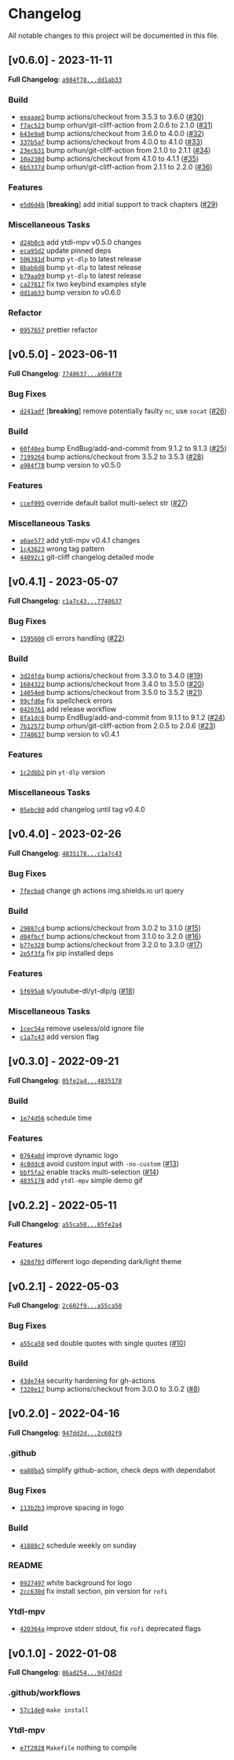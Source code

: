 # Changelog

All notable changes to this project will be documented in this file.

## [v0.6.0] - 2023-11-11

**Full Changelog**: [`a984f78...dd1ab33`](https://github.com/andros21/ytdl-mpv/compare/a984f788eb657a6de2df150ce463621c049a2fb4...dd1ab3361e793824fea7a8693b5ad70090819cc4)

### Build

- [`eeaaae2`](https://github.com/andros21/ytdl-mpv/commit/eeaaae274927c8de18b182123413d76081a92408) bump actions/checkout from 3.5.3 to 3.6.0 ([#30](https://github.com/andros21/ytdl-mpv/issues/30))
- [`f7ac523`](https://github.com/andros21/ytdl-mpv/commit/f7ac523d3e1f8a9736677f2772d1a118fc02a7ce) bump orhun/git-cliff-action from 2.0.6 to 2.1.0 ([#31](https://github.com/andros21/ytdl-mpv/issues/31))
- [`643e9a0`](https://github.com/andros21/ytdl-mpv/commit/643e9a07265e0aff811a267fc4c149bf856155eb) bump actions/checkout from 3.6.0 to 4.0.0 ([#32](https://github.com/andros21/ytdl-mpv/issues/32))
- [`337b5af`](https://github.com/andros21/ytdl-mpv/commit/337b5afa40b94fb6e86811d87a24a5e1169c1425) bump actions/checkout from 4.0.0 to 4.1.0 ([#33](https://github.com/andros21/ytdl-mpv/issues/33))
- [`23ecb31`](https://github.com/andros21/ytdl-mpv/commit/23ecb3123ae14d76f692228fb186ae5064c5c668) bump orhun/git-cliff-action from 2.1.0 to 2.1.1 ([#34](https://github.com/andros21/ytdl-mpv/issues/34))
- [`10a238d`](https://github.com/andros21/ytdl-mpv/commit/10a238dea6d131d4cdded7a4dcb8eee53c647f6f) bump actions/checkout from 4.1.0 to 4.1.1 ([#35](https://github.com/andros21/ytdl-mpv/issues/35))
- [`6b5337d`](https://github.com/andros21/ytdl-mpv/commit/6b5337da23c79b81249b6c7ea530318f4d1c7953) bump orhun/git-cliff-action from 2.1.1 to 2.2.0 ([#36](https://github.com/andros21/ytdl-mpv/issues/36))

### Features

- [`e5d6d4b`](https://github.com/andros21/ytdl-mpv/commit/e5d6d4bb73ae19277196e5ecd81fc9618b888590) [**breaking**] add initial support to track chapters ([#29](https://github.com/andros21/ytdl-mpv/issues/29))

### Miscellaneous Tasks

- [`d24b0cb`](https://github.com/andros21/ytdl-mpv/commit/d24b0cb84fd706b63200af94a0953e4112fb0a45) add ytdl-mpv v0.5.0 changes
- [`eca95d2`](https://github.com/andros21/ytdl-mpv/commit/eca95d2931efd8c163522bf020e8ecfff8a021b9) update pinned deps
- [`506381d`](https://github.com/andros21/ytdl-mpv/commit/506381d3d818ac938118a40eb32aa2a7bc12ce7e) bump `yt-dlp` to latest release
- [`8bab6d8`](https://github.com/andros21/ytdl-mpv/commit/8bab6d88397489a2bf6ef717bc9de2f8869c75b6) bump `yt-dlp` to latest release
- [`b79aa99`](https://github.com/andros21/ytdl-mpv/commit/b79aa9938415385a86301b52318c7bf1a9b089ef) bump `yt-dlp` to latest release
- [`ca27617`](https://github.com/andros21/ytdl-mpv/commit/ca2761769fe01ffe956ef95f8f70405cc3e3658f) fix two keybind examples style
- [`dd1ab33`](https://github.com/andros21/ytdl-mpv/commit/dd1ab3361e793824fea7a8693b5ad70090819cc4) bump version to v0.6.0

### Refactor

- [`0957657`](https://github.com/andros21/ytdl-mpv/commit/095765701a636e074ea4e25f0e3a75dfcfaf4578) prettier refactor

## [v0.5.0] - 2023-06-11

**Full Changelog**: [`7748637...a984f78`](https://github.com/andros21/ytdl-mpv/compare/7748637f7aa123dffa0cc32b0cc6bda405d1f591...a984f788eb657a6de2df150ce463621c049a2fb4)

### Bug Fixes

- [`d241adf`](https://github.com/andros21/ytdl-mpv/commit/d241adfc8d095aa51c004057d6a3bffec5b0d28a) [**breaking**] remove potentially faulty `nc`, use `socat` ([#26](https://github.com/andros21/ytdl-mpv/issues/26))

### Build

- [`60f40ea`](https://github.com/andros21/ytdl-mpv/commit/60f40ea3ae9eff4feb832ca70771fbdc242d44cc) bump EndBug/add-and-commit from 9.1.2 to 9.1.3 ([#25](https://github.com/andros21/ytdl-mpv/issues/25))
- [`7199264`](https://github.com/andros21/ytdl-mpv/commit/71992640c619e5c9980e53e1e6db005aac6b3628) bump actions/checkout from 3.5.2 to 3.5.3 ([#28](https://github.com/andros21/ytdl-mpv/issues/28))
- [`a984f78`](https://github.com/andros21/ytdl-mpv/commit/a984f788eb657a6de2df150ce463621c049a2fb4) bump version to v0.5.0

### Features

- [`ccef095`](https://github.com/andros21/ytdl-mpv/commit/ccef095bbf7999eaa4b515953b083372af887ec8) override default ballot multi-select str ([#27](https://github.com/andros21/ytdl-mpv/issues/27))

### Miscellaneous Tasks

- [`a6ae577`](https://github.com/andros21/ytdl-mpv/commit/a6ae577da8e45a4c96932ef218ef0cd4899cf569) add ytdl-mpv v0.4.1 changes
- [`1c43623`](https://github.com/andros21/ytdl-mpv/commit/1c43623ebfd4307d48945d9c81acc6910fad2abf) wrong tag pattern
- [`44092c1`](https://github.com/andros21/ytdl-mpv/commit/44092c1ec5b86ec63dc88af3ed7929a1f630e39e) git-cliff changelog detailed mode

## [v0.4.1] - 2023-05-07

**Full Changelog**: [`c1a7c43...7748637`](https://github.com/andros21/ytdl-mpv/compare/c1a7c43b4069f5470636bfc7aad1a4c2b14d7672...7748637f7aa123dffa0cc32b0cc6bda405d1f591)

### Bug Fixes

- [`1595600`](https://github.com/andros21/ytdl-mpv/commit/1595600700fb0cb20513d6f81b291ecbb462bed1) cli errors handling ([#22](https://github.com/andros21/ytdl-mpv/issues/22))

### Build

- [`3d2dfda`](https://github.com/andros21/ytdl-mpv/commit/3d2dfda3c407eeea99950fb5609a57556374d065) bump actions/checkout from 3.3.0 to 3.4.0 ([#19](https://github.com/andros21/ytdl-mpv/issues/19))
- [`1684322`](https://github.com/andros21/ytdl-mpv/commit/1684322d6f38f9b27eac400f01620a1a07bdccda) bump actions/checkout from 3.4.0 to 3.5.0 ([#20](https://github.com/andros21/ytdl-mpv/issues/20))
- [`14654e0`](https://github.com/andros21/ytdl-mpv/commit/14654e075fd61a449184d3526c8450f028d2b1cb) bump actions/checkout from 3.5.0 to 3.5.2 ([#21](https://github.com/andros21/ytdl-mpv/issues/21))
- [`99cfd6e`](https://github.com/andros21/ytdl-mpv/commit/99cfd6e1487e026535bea9a5cc9acad4a5bd0183) fix spellcheck errors
- [`0420761`](https://github.com/andros21/ytdl-mpv/commit/0420761dc39a24e96eeb3797cde39cb5042c5fd4) add release workflow
- [`8fa1dc6`](https://github.com/andros21/ytdl-mpv/commit/8fa1dc60e94664fb6b419646279b2372ce6cdb80) bump EndBug/add-and-commit from 9.1.1 to 9.1.2 ([#24](https://github.com/andros21/ytdl-mpv/issues/24))
- [`7b12572`](https://github.com/andros21/ytdl-mpv/commit/7b125721b8431c360889ca3eabff47eb3be4bbdf) bump orhun/git-cliff-action from 2.0.5 to 2.0.6 ([#23](https://github.com/andros21/ytdl-mpv/issues/23))
- [`7748637`](https://github.com/andros21/ytdl-mpv/commit/7748637f7aa123dffa0cc32b0cc6bda405d1f591) bump version to v0.4.1

### Features

- [`1c2d6b2`](https://github.com/andros21/ytdl-mpv/commit/1c2d6b24e87bd35bb6d0c281abe86137bfb03cb0) pin `yt-dlp` version

### Miscellaneous Tasks

- [`05ebc80`](https://github.com/andros21/ytdl-mpv/commit/05ebc80844d7bc32b53d2526021050fc82d31c3e) add changelog until tag v0.4.0

## [v0.4.0] - 2023-02-26

**Full Changelog**: [`4835178...c1a7c43`](https://github.com/andros21/ytdl-mpv/compare/4835178daf5e449c5b448d56a7eae9d18bbff6f3...c1a7c43b4069f5470636bfc7aad1a4c2b14d7672)

### Bug Fixes

- [`7fecba0`](https://github.com/andros21/ytdl-mpv/commit/7fecba005710e5ff152dde2678b6d9b97018d607) change gh actions img.shields.io url query

### Build

- [`29887c4`](https://github.com/andros21/ytdl-mpv/commit/29887c4e24802fe40952a489cb97d2537e22b85a) bump actions/checkout from 3.0.2 to 3.1.0 ([#15](https://github.com/andros21/ytdl-mpv/issues/15))
- [`d04fbcf`](https://github.com/andros21/ytdl-mpv/commit/d04fbcf285197e27085c5332266cf5e19aed0bb2) bump actions/checkout from 3.1.0 to 3.2.0 ([#16](https://github.com/andros21/ytdl-mpv/issues/16))
- [`b77e328`](https://github.com/andros21/ytdl-mpv/commit/b77e328ac33097c205de7cb9916d4ed6fc35c7b8) bump actions/checkout from 3.2.0 to 3.3.0 ([#17](https://github.com/andros21/ytdl-mpv/issues/17))
- [`2e5f3fa`](https://github.com/andros21/ytdl-mpv/commit/2e5f3faeb29c3ffcdc8cd388658f90982762a8d4) fix pip installed deps

### Features

- [`5f695a8`](https://github.com/andros21/ytdl-mpv/commit/5f695a884e79d66ca0a53f3d5adc4f8cbce0ce19) s/youtube-dl/yt-dlp/g ([#18](https://github.com/andros21/ytdl-mpv/issues/18))

### Miscellaneous Tasks

- [`1cec54a`](https://github.com/andros21/ytdl-mpv/commit/1cec54af9c343256ae4e77016409a597d24f321e) remove useless/old ignore file
- [`c1a7c43`](https://github.com/andros21/ytdl-mpv/commit/c1a7c43b4069f5470636bfc7aad1a4c2b14d7672) add version flag

## [v0.3.0] - 2022-09-21

**Full Changelog**: [`05fe2a4...4835178`](https://github.com/andros21/ytdl-mpv/compare/05fe2a406d903284e2cb3092c16997e7b3f8d417...4835178daf5e449c5b448d56a7eae9d18bbff6f3)

### Build

- [`1e74d56`](https://github.com/andros21/ytdl-mpv/commit/1e74d56a8b8826ea37712db8fddd0bada9e66b90) schedule time

### Features

- [`0764a8d`](https://github.com/andros21/ytdl-mpv/commit/0764a8d402538adbed08567ce50be89842d81540) improve dynamic logo
- [`4c0ddc0`](https://github.com/andros21/ytdl-mpv/commit/4c0ddc0325b7dd837a0c368fe5d8a9148ea89842) avoid custom input with `-no-custom` ([#13](https://github.com/andros21/ytdl-mpv/issues/13))
- [`bbf5fa2`](https://github.com/andros21/ytdl-mpv/commit/bbf5fa2be7e5cb460e6828338e96c65dc755f0d2) enable tracks multi-selection  ([#14](https://github.com/andros21/ytdl-mpv/issues/14))
- [`4835178`](https://github.com/andros21/ytdl-mpv/commit/4835178daf5e449c5b448d56a7eae9d18bbff6f3) add `ytdl-mpv` simple demo gif

## [v0.2.2] - 2022-05-11

**Full Changelog**: [`a55ca50...05fe2a4`](https://github.com/andros21/ytdl-mpv/compare/a55ca50aa6226d2da819c34db0f5897438f51ede...05fe2a406d903284e2cb3092c16997e7b3f8d417)

### Features

- [`428d703`](https://github.com/andros21/ytdl-mpv/commit/428d7035896fd6421ef94d6564048207ed9646f7) different logo depending dark/light theme

## [v0.2.1] - 2022-05-03

**Full Changelog**: [`2c602f9...a55ca50`](https://github.com/andros21/ytdl-mpv/compare/2c602f9fbad322f512e4af65bade6ff6ca770022...a55ca50aa6226d2da819c34db0f5897438f51ede)

### Bug Fixes

- [`a55ca50`](https://github.com/andros21/ytdl-mpv/commit/a55ca50aa6226d2da819c34db0f5897438f51ede) sed double quotes with single quotes ([#10](https://github.com/andros21/ytdl-mpv/issues/10))

### Build

- [`43de744`](https://github.com/andros21/ytdl-mpv/commit/43de7449f9dff41ebb2a66255ad033e45992c8c2) security hardening for gh-actions
- [`f320e17`](https://github.com/andros21/ytdl-mpv/commit/f320e1777fa206cbf042219bcbdd8f857d5b08fd) bump actions/checkout from 3.0.0 to 3.0.2 ([#8](https://github.com/andros21/ytdl-mpv/issues/8))

## [v0.2.0] - 2022-04-16

**Full Changelog**: [`947dd2d...2c602f9`](https://github.com/andros21/ytdl-mpv/compare/947dd2db758dbc39dfe57dbac9f8df5c2dd4b148...2c602f9fbad322f512e4af65bade6ff6ca770022)

### .github

- [`ea88ba5`](https://github.com/andros21/ytdl-mpv/commit/ea88ba51f87a82e39a0c1bfa9d6c989f0ca55e52) simplify github-action, check deps with dependabot

### Bug Fixes

- [`113b2b3`](https://github.com/andros21/ytdl-mpv/commit/113b2b3937212257ed47679e3fb9555b2cd57f0c) improve spacing in logo

### Build

- [`41888c7`](https://github.com/andros21/ytdl-mpv/commit/41888c749a3b3701bf5fafe07f25943e7d96aca3) schedule weekly on sunday

### README

- [`0927497`](https://github.com/andros21/ytdl-mpv/commit/092749760757a4b325758fb3c887f3ccebf1147d) white background for logo
- [`2cc630d`](https://github.com/andros21/ytdl-mpv/commit/2cc630d85bf8b969d167f820865c42f834a4bbfa) fix install section, pin version for `rofi`

### Ytdl-mpv

- [`420364a`](https://github.com/andros21/ytdl-mpv/commit/420364a60baadb5600fdd2c5f1234e662f1be8d2) improve stderr stdout, fix `rofi` deprecated flags

## [v0.1.0] - 2022-01-08

**Full Changelog**: [`86ad254...947dd2d`](https://github.com/andros21/ytdl-mpv/compare/86ad254658be27f701ab1502f82f6a14443c76d0...947dd2db758dbc39dfe57dbac9f8df5c2dd4b148)

### .github/workflows

- [`57c1de0`](https://github.com/andros21/ytdl-mpv/commit/57c1de0a7c6676e33b011f6b2aa1f2ac9d0aae27) `make install`

### Ytdl-mpv

- [`e7f2028`](https://github.com/andros21/ytdl-mpv/commit/e7f2028b2bcc9b75e03490a6e17b2a683425c5c3) `Makefile` nothing to compile

<!-- generated by git-cliff -->
